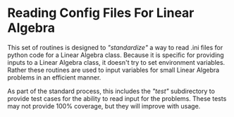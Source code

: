 #  Reading Config Files For Linear Algebra

This set of routines is designed to _"standardize"_ a way to read .ini files for python code for a Linear Algebra class.  Because it is specific for providing inputs to a Linear Algebra class, it doesn't try to set environment variables.  Rather these routines are used to input variables for small Linear Algebra problems in an efficient manner.

As part of the standard process, this includes the _"test"_ subdirectory to provide test cases for the ability to read input for the problems.  These tests may not provide 100% coverage, but they will improve with usage.